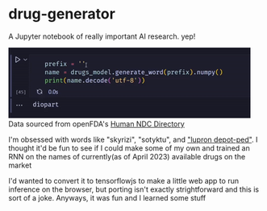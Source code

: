 # drug-generator
A Jupyter notebook of really important AI research. yep!

![](https://github.com/pnwheeler/drug-generator/blob/main/generating.gif)  
Data sourced from openFDA's [Human NDC Directory](https://open.fda.gov/data/downloads/)  

I'm obsessed with words like "skyrizi", "sotyktu", and ["lupron depot-ped"](https://www.abbvie.com/patients/products.html#lupron_depot-ped). I thought it'd be fun to see if I could make some of my own and trained an RNN on the names of currently(as of April 2023) available drugs on the market

I'd wanted to convert it to tensorflowjs to make a little web app to run inference on the browser, but porting isn't exactly strightforward and this is sort of a joke. Anyways, it was fun and I learned some stuff 


